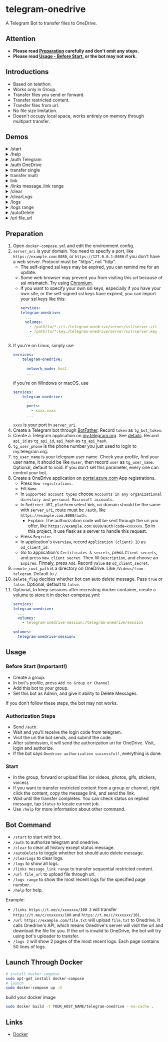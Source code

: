 # telegram-onedrive
A Telegram Bot to transfer files to OneDrive.

## Attention
- **Please read [Preparation](#preparation) carefully and don't omit any steps.**
- **Please read [Usage - Before Start](#before-start-important), or the bot may not work.**

## Introductions
- Based on telethon.
- Works only in Group.
- Transfer files you send or forward.
- Transfer restricted content.
- Transfer files from url.
- No file size limitation.
- Doesn't occupy local space, works entirely on memory through multipart transfer.

## Demos
<details>
    <summary>/start</summary>
    <img src="https://github.com/hlf20010508/telegram-onedrive/assets/76218469/edd3f162-02fd-43c0-a6eb-46a7df890c0d" alt="/start">
</details>
<details>
    <summary>/help</summary>
    <img src="https://github.com/hlf20010508/telegram-onedrive/assets/76218469/821053dc-5983-431d-ae83-66d095ce2a4b" alt="/help">
</details>
<details>
    <summary>/auth Telegram</summary>
    <img src="https://github.com/hlf20010508/telegram-onedrive/assets/76218469/4f35422d-cd92-4dac-ac8e-c63ead2db2cb" alt="/auth Telegram">
</details>
<details>
    <summary>/auth OneDrive</summary>
    <img src="https://github.com/hlf20010508/telegram-onedrive/assets/76218469/7dca129d-1d0f-49d3-9a88-eb2dc16956c0" alt="/auth OneDrive">
</details>
<details>
    <summary>transfer single</summary>
    <img src="https://github.com/hlf20010508/telegram-onedrive/assets/76218469/3c064e08-8051-4f4e-9896-5fca95fa707a" alt="transfer single">
</details>
<details>
    <summary>transfer multi</summary>
    <img src="https://github.com/hlf20010508/telegram-onedrive/assets/76218469/73f44d7d-e9cc-40fc-a7b1-547d04a5a0ec" alt="transfer multi">
</details>
<details>
    <summary>link</summary>
    <img src="https://github.com/hlf20010508/telegram-onedrive/assets/76218469/647f70d3-593c-4a12-bce3-462d6ae78aa5" alt="link">
</details>
<details>
    <summary>/links message_link range</summary>
    <img src="https://github.com/hlf20010508/telegram-onedrive/assets/76218469/d862d200-9a1c-4642-88c8-610d5bddb49f" alt="/links message_link range">
</details>
<details>
    <summary>/clear</summary>
    <img src="https://github.com/hlf20010508/telegram-onedrive/assets/76218469/86485b4f-57b5-4a03-b74b-3bffd2800582" alt="/clear">
</details>
<details>
    <summary>/clearLogs</summary>
    <img src="https://github.com/hlf20010508/telegram-onedrive/assets/76218469/f3a48b2a-12dc-4543-841e-bf76349f4a34" alt="/clearLogs">
</details>
<details>
    <summary>/logs</summary>
    <img src="https://github.com/hlf20010508/telegram-onedrive/assets/76218469/db07faa8-e8a9-4c4a-ae4f-bf1c88423280" alt="/logs">
</details>
<details>
    <summary>/logs range</summary>
    <img src="https://github.com/hlf20010508/telegram-onedrive/assets/76218469/b373456e-2525-45ba-9859-9580a8f93d72" alt="/logs range">
</details>
<details>
    <summary>/autoDelete</summary>
    <img src="https://github.com/hlf20010508/telegram-onedrive/assets/76218469/ff564f9f-66b0-4296-afe4-e8e3cdf70428" alt="/autoDelete">
</details>
<details>
    <summary>/url file_url</summary>
    <img src="https://github.com/hlf20010508/telegram-onedrive/assets/76218469/95994beb-815f-4e0f-a92c-69b5ffa19862" alt="/url file_url">
</details>

## Preparation
1. Open `docker-compose.yml` and edit the environment config.
2. `server_uri` is your domain. You need to specify a port, like `https://example.com:8080`, or `https://127.0.0.1:8080` if you don't have a web server. Protocol must be "https", not "http".
    - The self-signed ssl keys may be expired, you can remind me for an update.
    - Some web browser may prevent you from visiting this url because of ssl mismatch. Try using [Chromium](https://download-chromium.appspot.com).
    - If you want to specify your own ssl keys, especially if you have your own site, or the self-signed ssl keys have expired, you can import your ssl keys like this:
        ```docker-compose.yml
        services:
        telegram-onedrive:
          ...
          volumes:
            - /path/to/*.crt:/telegram-onedrive/server/ssl/server.crt
            - /path/to/*.key:/telegram-onedrive/server/ssl/server.key
          ...
        ```
3. If you're on Linux, simply use
    ```docker-compose.yml
    services:
        telegram-onedrive:
          ...
          network_mode: host
          ...
    ```
    if you're on Windows or macOS, use
    ```docker-compose.yml
    services:
        telegram-onedrive:
          ...
          ports:
            - xxxx:xxxx
          ...
    ```
    `xxxx` is your port in `server_uri`.
4. Create a Telegram bot through [BotFather](https://t.me/BotFather). Record `token` as `tg_bot_token`.
5. Create a Telegram application on [my.telegram.org](https://my.telegram.org). See [details](https://docs.telethon.dev/en/stable/basic/signing-in.html). Record `api_id` as `tg_api_id`, `api_hash` as `tg_api_hash`.
6. `tg_user_phone` is the phone number you just used to login to my.telegram.org.
7. `tg_user_name` is your telegram user name. Check your profile, find your user name, it should be like `@user`, then record `user` as `tg_user_name`. Optional, default to void. If you don't set this parameter, every one can control your bot.
8. Create a OneDrive application on [portal.azure.com](https://portal.azure.com/#view/Microsoft_AAD_RegisteredApps/ApplicationsListBlade) App registrations.
    - Press `New registrations`.
    - Fill `Name`.
    - In `Supported account types` choose `Accounts in any organizational directory and personal Microsoft accounts`.
    - In `Redirect URI`, `platform` select `Web`, uri domain should be the same with `server_uri`, route must be `/auth`, like `https://example.com:8080/auth`.
        - Explain: The authorization code will be sent through the uri you offer, like `https://example.com:8080/auth?code=xxxxxxx`. So in this project, it use flask as a server to handle this request.
    - Press `Register`.
    - In application's `Overview`, record `Application (client) ID` as `od_client_id`.
    - Go to application's `Certificates & secrets`, press `Client secrets`, and press `New client secret`. Then fill `Description`, and choose an `Expires`. Finnaly, press `Add`. Record `Value` as `od_client_secret`.
9. `remote_root_path` is a directory on OneDrive. Like `/Videos/from-telegram`. Default to `/`.
10. `delete_flag` decides whether bot can auto delete message. Pass `true` or `false`. Optional, default to `false`.
11. Optional, to keep sessions after recreating docker container, create a volume to store it in docker-compose.yml:
    ```docker-compose.yml
    services:
    telegram-onedrive:
      ...
      volumes:
        - telegram-onedrive-session:/telegram-onedrive/session
      ...
    volumes:
      telegram-onedrive-session:
    ```

## Usage
### Before Start (Important!)
- Create a group.
- In bot's profile, press `Add to Group or Channel`.
- Add this bot to your group.
- Set this bot as Admin, and give it ability to Delete Messages.

If you don't follow these steps, the bot may not works.

### Authorization Steps
- Send `/auth`.
- Wait and you'll receive the login code from telegram.
- Visit the uri the bot sends, and submit the code.
- After submission, it will send the authorization uri for OneDrive. Visit, login and authorize.
- If the bot says `Onedrive authorization successful!`, everything is done.

### Start
- In the group, forward or upload files (or videos, photos, gifs, stickers, voices).
- If you want to transfer restricted content from a group or channel, right click the content, copy the message link, and send the link.
- Wait until the transfer completes. You can check status on replied message, tap `Status` to locate current job.
- Use `/help` for more information about other command.

## Bot Command
- `/start` to start with bot.
- `/auth` to authorize telegram and onedrive.
- `/clear` to clear all history except status message.
- `/autoDelete` to toggle whether bot should auto delete message.
- `/clearLogs` to clear logs.
- `/logs` to show all logs.
- `/links message_link range` to transfer sequential restricted content.
- `/url file_url` to upload file through url.
- `/logs range` to show the most recent logs for the specified page number.
- `/help` for help.

Example:  
- `/links https://t.me/c/xxxxxxx/100 2` will transfer `https://t.me/c/xxxxxxx/100` and `https://t.me/c/xxxxxxx/101`.
- `/url https://example.com/file.txt` will upload `file.txt` to Onedrive. It calls Onedrive's API, which means Onedrive's server will visit the url and download the file for you. If the url is invalid to OneDrive, the bot will try using bot's uploader to transfer.
- `/logs 2` will show 2 pages of the most recent logs. Each page contains 50 lines of logs.

## Launch Through Docker
```sh
# install docker-compose
sudo apt-get install docker-compose
# launch
sudo docker-compose up -d
```

build your docker image
```sh
sudo docker build -t YOUR_HOST_NAME/telegram-onedrive --no-cache .
```

## Links
- [Docker](https://hub.docker.com/repository/docker/hlf01/telegram-onedrive)
